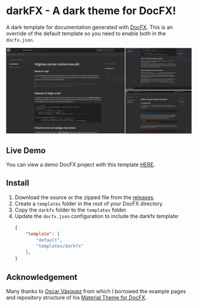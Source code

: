 # darkFX - A dark theme for DocFX!
A dark template for documentation generated with [DocFX](https://dotnet.github.io/docfx/).
This is an override of the default template so you need to enable both in the `docfx.json`.

![darkFX - Screenshots](./docs/images/darkfx-screenshots.png)

## Live Demo
You can view a demo DocFX project with this template [HERE](https://steffen-wilke.github.io/darkfx/articles/intro.html).

## Install

1. Download the source or the zipped file from the [releases](https://github.com/steffen-wilke/darkfx/releases).
2. Create a `templates` folder in the root of your DocFX directory.
3. Copy the `darkfx` folder to the `templates` folder.
4. Update the `docfx.json` configuration to include the darkfx template:
    ```json
    {
        "template": [
            "default",
            "templates/darkfx"
        ],
    }
    ```
    
## Acknowledgement
Many thanks to [Oscar Vásquez](https://github.com/ovasquez) from which I borrowed the example pages and repository structure of his [Material Theme for DocFX](https://github.com/ovasquez/docfx-material).
